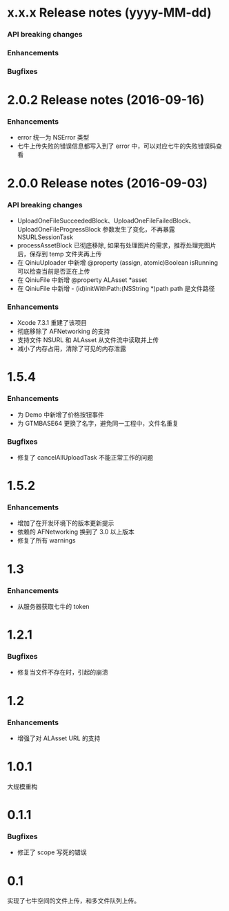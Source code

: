 x.x.x Release notes (yyyy-MM-dd)
=============================================================

### API breaking changes

### Enhancements

### Bugfixes


2.0.2 Release notes (2016-09-16)
=============================================================

### Enhancements

* error 统一为 NSError 类型
* 七牛上传失败的错误信息都写入到了 error 中，可以对应七牛的失败错误码查看

2.0.0 Release notes (2016-09-03)
=============================================================

### API breaking changes

* UploadOneFileSucceededBlock、UploadOneFileFailedBlock、UploadOneFileProgressBlock 参数发生了变化，不再暴露 NSURLSessionTask
* processAssetBlock 已彻底移除, 如果有处理图片的需求，推荐处理完图片后，保存到 temp 文件夹再上传
* 在 QiniuUploader 中新增 @property (assign, atomic)Boolean isRunning 可以检查当前是否正在上传
* 在 QiniuFile 中新增 @property ALAsset *asset 
* 在 QiniuFile 中新增 - (id)initWithPath:(NSString *)path path 是文件路径

### Enhancements

* Xcode 7.3.1 重建了该项目
* 彻底移除了 AFNetworking 的支持
* 支持文件 NSURL 和 ALAsset 从文件流中读取并上传
* 减小了内存占用，清除了可见的内存泄露

1.5.4
=============================================================

### Enhancements

* 为 Demo 中新增了价格按钮事件
* 为 GTMBASE64 更换了名字，避免同一工程中，文件名重复

### Bugfixes

* 修复了 cancelAllUploadTask 不能正常工作的问题


1.5.2
=============================================================

### Enhancements

* 增加了在开发环境下的版本更新提示
* 依赖的 AFNetworking 换到了 3.0 以上版本
* 修复了所有 warnings

1.3
=============================================================

### Enhancements

* 从服务器获取七牛的 token

1.2.1
=============================================================

### Bugfixes

* 修复当文件不存在时，引起的崩溃

1.2
=============================================================

### Enhancements

* 增强了对 ALAsset URL 的支持



1.0.1
=============================================================

大规模重构


0.1.1
=============================================================

### Bugfixes

* 修正了 scope 写死的错误


0.1
=============================================================

实现了七牛空间的文件上传，和多文件队列上传。
